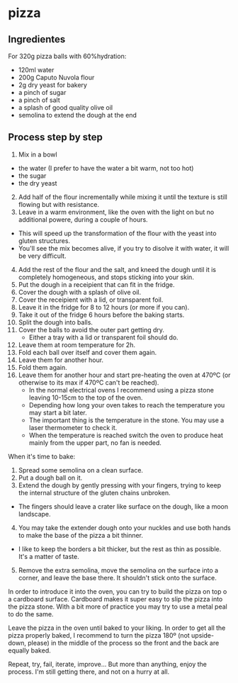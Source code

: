 # pizza

## Ingredientes

For 320g pizza balls with 60%hydration:
- 120ml water
- 200g Caputo Nuvola flour
- 2g dry yeast for bakery
- a pinch of sugar
- a pinch of salt
- a splash of good quality olive oil
- semolina to extend the dough at the end

## Process step by step
1. Mix in a bowl
  - the water (I prefer to have the water a bit warm, not too hot)
  - the sugar
  - the dry yeast
2. Add half of the flour incrementally while mixing it until the texture is still flowing but with resistance.
3. Leave in a warm environment, like the oven with the light on but no additional powere, during a couple of hours.
  - This will speed up the transformation of the flour with the yeast into gluten structures.
  - You'll see the mix becomes alive, if you try to disolve it with water, it will be very difficult.
4. Add the rest of the flour and the salt, and kneed the dough until it is completely homogeneous, and stops sticking into your skin.
5. Put the dough in a receipient that can fit in the fridge.
6. Cover the dough with a splash of olive oil.
7. Cover the receipient with a lid, or transparent foil. 
8. Leave it in the fridge for 8 to 12 hours (or more if you can).
9. Take it out of the fridge 6 hours before the baking starts.
10. Split the dough into balls.
11. Cover the balls to avoid the outer part getting dry.
    - Either a tray with a lid or transparent foil should do.
12. Leave them at room temperature for 2h.
13. Fold each ball over itself and cover them again.
14. Leave them for another hour.
15. Fold them again.
16. Leave them for another hour and start pre-heating the oven at 470ºC (or otherwise to its max if 470ºC can't be reached).
    - In the normal electrical ovens I recommend using a pizza stone leaving 10-15cm to the top of the oven.
    - Depending how long your oven takes to reach the temperature you may start a bit later.
    - The important thing is the temperature in the stone. You may use a laser thermometer to check it.
    - When the temperature is reached switch the oven to produce heat mainly from the upper part, no fan is needed.

When it's time to bake:
1. Spread some semolina on a clean surface.
2. Put a dough ball on it.
3. Extend the dough by gently pressing with your fingers, trying to keep the internal structure of the gluten chains unbroken.
  - The fingers should leave a crater like surface on the dough, like a moon landscape.
4. You may take the extender dough onto your nuckles and use both hands to make the base of the pizza a bit thinner.
  - I like to keep the borders a bit thicker, but the rest as thin as possible. It's a matter of taste.
5. Remove the extra semolina, move the semolina on the surface into a corner, and leave the base there. It shouldn't stick onto the surface.

In order to introduce it into the oven, you can try to build the pizza on top o a cardboard surface.
Cardboard makes it super easy to slip the pizza into the pizza stone.
With a bit more of practice you may try to use a metal peal to do the same.

Leave the pizza in the oven until baked to your liking.
In order to get all the pizza properly baked, I recommend to turn the pizza 180º (not upside-down, please) in the middle of the process so the front and the back are equally baked.

Repeat, try, fail, iterate, improve... But more than anything, enjoy the process.
I'm still getting there, and not on a hurry at all.
